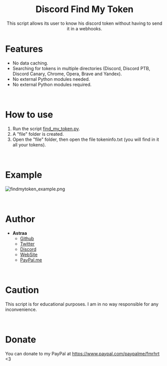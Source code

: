 <h1 align="center">Discord Find My Token</h1>
<p align="center">This script allows its user to know his discord token without having to send it in a webhooks.</p>

# Features
 - No data caching.
 - Searching for tokens in multiple directories (Discord, Discord PTB, Discord Canary, Chrome, Opera, Brave and Yandex).
 - No external Python modules needed.
 - No external Python modules required.

<br>

# How to use
 1. Run the script [find_my_token.py](find_my_token.py).
 2. A "file" folder is created.
 3. Open the "file" folder, then open the file tokeninfo.txt (you will find in it all your tokens).
 
<br>

# Example
![findmytoken_example.png](https://cdn.discordapp.com/attachments/778283706388709376/880754805168046080/test_censored.jpg)
 
<br>

# Author
- **Astraa**
    - [Github](https://github.com/AstraaDev)
    - [Twitter](https://twitter.com/AstraaDev)
    - [Discord](https://discord.gg/pUZrFnabvd)
    - [WebSite](http://astraadev.club/)
    - [PayPal.me](https://www.paypal.com/paypalme/fmrhrt)

<br>

# Caution
This script is for educational purposes. I am in no way responsible for any inconvenience.

<br>

# Donate
You can donate to my PayPal at https://www.paypal.com/paypalme/fmrhrt <3
